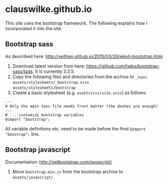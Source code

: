 # clauswilke.github.io

This site uses the bootstrap framework. The following explains how I incorporated it into the site.

## Bootstrap sass

As described here: http://veithen.github.io/2015/03/26/jekyll-bootstrap.html

1. Download latest version from here: https://github.com/twbs/bootstrap-sass/tags. It is currently 3.3.5.
2. Copy the following files and directories from the archive to `_sass`:  
`assets/stylesheets/_bootstrap.scss`  
`assets/stylesheets/bootstrap`
3. Create a basic stylesheet (e.g. `assets/css/site.scss`) as follows:  
```
---
# Only the main Sass file needs front matter (the dashes are enough)
---
# ... customize bootstrap variables
@import "bootstrap";
```
All variable definitions etc. need to be made before the final `@import "boostrap";` line.


## Bootstrap javascript

Documentation: http://getbootstrap.com/javascript/

1. Move `bootstrap.min.js` from the bootstrap archive to `assets/javascript/`.
